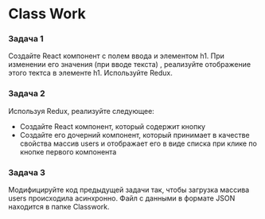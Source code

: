 # Class Work 

### Задача 1 
Создайте React компонент с полем ввода и элементом h1. При изменении его значения (при вводе текста) , реализуйте отображение этого тектса в элементе h1. Используйте Redux. 

### Задача 2 
Используя Redux, реализуйте следующее: 
* Создайте React компонент, который содержит кнопку 
* Создайте его дочерний компонент, который принимает в качестве свойства массив users и отображает его в виде списка при клике по кнопке первого компонента 

### Задача 3
Модифицируйте код предыдущей задачи так, чтобы загрузка массива users происходила асинхронно. Файл с данными в формате JSON находится в папке Classwork.
